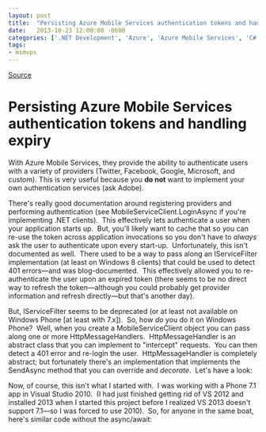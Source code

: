 ```yaml
---
layout: post
title:  "Persisting Azure Mobile Services authentication tokens and handling expiry"
date:   2013-10-23 12:00:00 -0600
categories: ['.NET Development', 'Azure', 'Azure Mobile Services', 'C#', 'Mobile', 'Visaul Studio 2013', 'Visual Studio 2010', 'Windows Phone', 'Windows Phone 7.1']
tags:
- msmvps
---
```

[Source](http://pr-blog.azurewebsites.net/2013/10/24/persisting-azure-mobile-services-authentication-tokens-and-handling-expiry/ "Permalink to Persisting Azure Mobile Services authentication tokens and handling expiry")

# Persisting Azure Mobile Services authentication tokens and handling expiry

With Azure Mobile Services, they provide the ability to authenticate users with a variety of providers (Twitter, Facebook, Google, Microsoft, and custom). This is very useful because you **do not** want to implement your own authentication services (ask Adobe).

There's really good documentation around registering providers and performing authentication (see MobileServiceClient.LoginAsync if you're implementing .NET clients).  This effectively lets authenticate a user when your application starts up.  But, you'll likely want to cache that so you can re-use the token across application invocations so you don't have to _always_ ask the user to authenticate upon every start-up.  Unfortunately, this isn't documented as well.  There used to be a way to pass along an IServiceFilter implementation (at least on Windows 8 clients) that could be used to detect 401 errors—and was blog-documented.  This effectively allowed you to re-authenticate the user upon an expired token (there seems to be no direct way to refresh the token—although you could probably get provider information and refresh directly—but that's another day).

But, IServiceFilter seems to be deprecated (or at least not available on Windows Phone [at least with 7.x]).  So, how _do_ you do it on Windows Phone?  Well, when you create a MobileServiceClient object you can pass along one or more HttpMessageHandlers.  HttpMessageHandler is an abstract class that you can implement to "intercept" requests.  You can then detect a 401 error and re-login the user.  HttpMessageHandler is completely abstract; but fortunately there's an implementation that implements the SendAsync method that you can override and _decorate_.  Let's have a look:

Now, of course, this isn't what I started with.  I was working with a Phone 7.1 app in Visual Studio 2010.  (I had just finished getting rid of VS 2012 and installed 2013 when I started this project before I realized VS 2013 doesn't support 7.1—so I was forced to use 2010).  So, for anyone in the same boat, here's similar code without the async/await:

